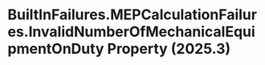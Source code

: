 # BuiltInFailures.MEPCalculationFailures.InvalidNumberOfMechanicalEquipmentOnDuty Property (2025.3)

﻿